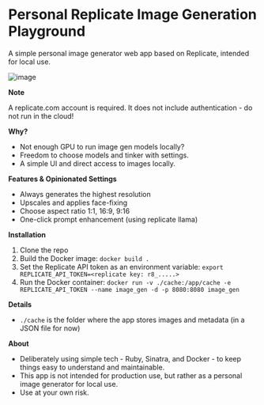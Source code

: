 # Personal Replicate Image Generation Playground

A simple personal image generator web app based on Replicate, intended for local use.

![image](https://github.com/user-attachments/assets/88108bde-d69e-46c0-853d-306ee3bf5c0f)

**Note**

A replicate.com account is required.
It does not include authentication - do not run in the cloud!

**Why?**

* Not enough GPU to run image gen models locally?
* Freedom to choose models and tinker with settings.
* A simple UI and direct access to images locally.

**Features & Opinionated Settings**

* Always generates the highest resolution
* Upscales and applies face-fixing
* Choose aspect ratio 1:1, 16:9, 9:16
* One-click prompt enhancement (using replicate llama)

**Installation**

1. Clone the repo
2. Build the Docker image: `docker build .`
3. Set the Replicate API token as an environment variable: `export REPLICATE_API_TOKEN=<replicate key: r8_.....>`
4. Run the Docker container: `docker run -v ./cache:/app/cache -e REPLICATE_API_TOKEN --name image_gen -d -p 8080:8080 image_gen`

**Details**
* `./cache` is the folder where the app stores images and metadata (in a JSON file for now)

**About**

* Deliberately using simple tech - Ruby, Sinatra, and Docker - to keep things easy to understand and maintainable.
* This app is not intended for production use, but rather as a personal image generator for local use.
* Use at your own risk.
